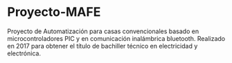 # Proyecto-MAFE
Proyecto de Automatización para casas convencionales basado en microcontroladores PIC y en comunicación inalámbrica bluetooth. Realizado en 2017 para obtener el título de bachiller técnico en electricidad y electrónica.
